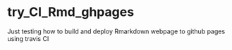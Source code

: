 # try_CI_Rmd_ghpages
Just testing how to build and deploy Rmarkdown webpage to github pages using travis CI
